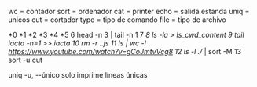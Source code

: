 wc = contador
sort = ordenador
cat = printer
echo = salida estanda
uniq = unicos
cut = cortador
type = tipo de comando
file = tipo de archivo


*0
*1
*2
*3
*4
*5
 6 head -n 3 | tail -n 1
 7 
*8 ls -la > ls_cwd_content 
*9 tail iacta -n=1 >> iacta
 10 rm -r .*.js
 11 ls | wc -l https://www.youtube.com/watch?v=gCoJmtvVcg8
 12 ls -l ./* | sort -M 
 13 sort -u cut


uniq -u, --único
              solo imprime líneas únicas

